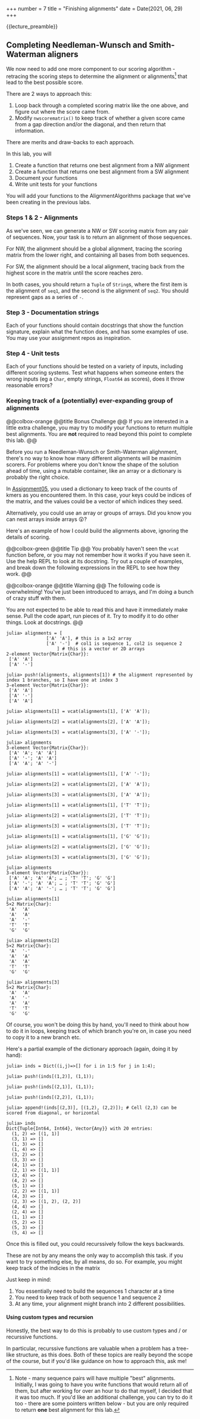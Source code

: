 +++
number = 7
title = "Finishing alignments"
date = Date(2021, 06, 29)
+++

{{lecture_preamble}}

## Completing Needleman-Wunsch and Smith-Waterman aligners

We now need to add one more component to our scoring algorithm -
retracing the scoring steps to determine the alignment
or alignments[^multiple] that lead to the best possible score.

There are 2 ways to approach this:

1. Loop back through a completed scoring matrix like the one above,
   and figure out where the score came from.
2. Modify `nwscorematrix()` to keep track of whether a given score
   came from a gap direction and/or the diagonal,
   and then return that information.

There are merits and draw-backs to each approach.

In this lab, you will

1. Create a function that returns one best alignment from a NW alignment
2. Create a function that returns one best alignment from a SW alignment
3. Document your functions
4. Write unit tests for your functions

You will add your functions to the AlignmentAlgorithms package
that we've been creating in the previous labs.

[^multiple]: Note - many sequence pairs will have multiple "best" alignments. Initially, I was going to have you write functions that would return all of them, but after working for over an hour to do that myself, I decided that it was too much. If you'd like an additional challenge, you can try to do it too - there are some pointers written below - but you are only required to return **one** best alignment for this lab.

### Steps 1 & 2 - Alignments

As we've seen, we can generate a NW or SW scoring matrix
from any pair of sequences.
Now, your task is to return an alignment of those sequences.

For NW, the alignment should be a global alignment,
tracing the scoring matrix from the lower right,
and containing all bases from both sequences.

For SW, the alignment should be a local alignment,
tracing back from the highest score in the matrix
until the score reaches zero.

In both cases, you should return a `Tuple` of `String`s,
where the first item is the alignment of `seq1`,
and the second is the alignment of `seq2`.
You should represent gaps as a series of `-`.

### Step 3 - Documentation strings

Each of your functions should contain docstrings
that show the function signature,
explain what the function does,
and has some examples of use.
You may use your assignment repos as inspiration.

### Step 4 - Unit tests

Each of your functions should be tested on a variety of inputs,
including different scoring systems.
Test what happens when someone enters the wrong inputs
(eg a `Char`, empty strings, `Float64` as scores),
does it throw reasonable errors?

### Keeping track of a (potentially) ever-expanding group of alignments

@@colbox-orange
@@title
Bonus Challenge
@@
If you are interested in a little extra challenge,
you may try to modify your functions to return multiple best alignments.
You are **not** required to read beyond this point to complete this lab.
@@

Before you run a Needleman-Wunsch or Smith-Waterman alighnment,
there's no way to know how many different alignments will be maximim scorers.
For problems where you don't know the shape of the solution ahead of time,
using a mutable container, like an array or a dictionary
is probably the right choice.

In [Assignment05](/assignments/Assignment05),
you used a dictionary to keep track of the counts of kmers
as you encountered them.
In this case, your keys could be indices of the matrix,
and the values could be a vector of which indices they seed.

Alternatively, you could use an array or groups of arrays.
Did you know you can nest arrays inside arrays 😲?

Here's an example of how I could build the alignments above,
ignoring the details of scoring.

@@colbox-green
@@title
Tip
@@
You probably haven't seen the `vcat` function before,
or you may not remember how it works if you have seen it.
Use the help REPL to look at its docstring.
Try out a couple of examples,
and break down the following expressions in the REPL
to see how they work.
@@

@@colbox-orange
@@title
Warning
@@
The following code is overwhelming!
You've just been introduced to arrays,
and I'm doing a bunch of crazy stuff with them.

You are not expected to be able to read this and have it immediately make sense.
Pull the code apart, run pieces of it.
Try to modify it to do other things.
Look at docstrings.
@@

```julia-repl
julia> alignments = [
               ['A' 'A'], # this is a 1x2 array
               ['A' '-']  # col1 is sequence 1, col2 is sequence 2
                   ] # this is a vector or 2D arrays
2-element Vector{Matrix{Char}}:
 ['A' 'A']
 ['A' '-']

julia> push!(alignments, alignments[1]) # the alignment represented by index 1 branches, so I have one at index 3
3-element Vector{Matrix{Char}}:
 ['A' 'A']
 ['A' '-']
 ['A' 'A']

julia> alignments[1] = vcat(alignments[1], ['A' 'A']);

julia> alignments[2] = vcat(alignments[2], ['A' 'A']);

julia> alignments[3] = vcat(alignments[3], ['A' '-']);

julia> alignments
3-element Vector{Matrix{Char}}:
 ['A' 'A'; 'A' 'A']
 ['A' '-'; 'A' 'A']
 ['A' 'A'; 'A' '-']

julia> alignments[1] = vcat(alignments[1], ['A' '-']);

julia> alignments[2] = vcat(alignments[2], ['A' 'A']);

julia> alignments[3] = vcat(alignments[3], ['A' 'A']);

julia> alignments[1] = vcat(alignments[1], ['T' 'T']);

julia> alignments[2] = vcat(alignments[2], ['T' 'T']);

julia> alignments[3] = vcat(alignments[3], ['T' 'T']);

julia> alignments[1] = vcat(alignments[1], ['G' 'G']);

julia> alignments[2] = vcat(alignments[2], ['G' 'G']);

julia> alignments[3] = vcat(alignments[3], ['G' 'G']);

julia> alignments
3-element Vector{Matrix{Char}}:
 ['A' 'A'; 'A' 'A'; … ; 'T' 'T'; 'G' 'G']
 ['A' '-'; 'A' 'A'; … ; 'T' 'T'; 'G' 'G']
 ['A' 'A'; 'A' '-'; … ; 'T' 'T'; 'G' 'G']

julia> alignments[1]
5×2 Matrix{Char}:
 'A'  'A'
 'A'  'A'
 'A'  '-'
 'T'  'T'
 'G'  'G'

julia> alignments[2]
5×2 Matrix{Char}:
 'A'  '-'
 'A'  'A'
 'A'  'A'
 'T'  'T'
 'G'  'G'

julia> alignments[3]
5×2 Matrix{Char}:
 'A'  'A'
 'A'  '-'
 'A'  'A'
 'T'  'T'
 'G'  'G'
```

Of course, you won't be doing this by hand,
you'll need to think about how to do it in loops,
keeping track of which branch you're on,
in case you need to copy it to a new branch etc.

Here's a partial example of the dictionary approach
(again, doing it by hand):

```julia-repl
julia> inds = Dict((i,j)=>[] for i in 1:5 for j in 1:4);

julia> push!(inds[(1,2)], (1,1));

julia> push!(inds[(2,1)], (1,1));

julia> push!(inds[(2,2)], (1,1));

julia> append!(inds[(2,3)], [(1,2), (2,2)]); # Cell (2,3) can be scored from diagonal, or horizontal

julia> inds
Dict{Tuple{Int64, Int64}, Vector{Any}} with 20 entries:
  (1, 2) => [(1, 1)]
  (3, 1) => []
  (1, 3) => []
  (1, 4) => []
  (3, 2) => []
  (3, 3) => []
  (4, 1) => []
  (2, 1) => [(1, 1)]
  (3, 4) => []
  (4, 2) => []
  (5, 1) => []
  (2, 2) => [(1, 1)]
  (4, 3) => []
  (2, 3) => [(1, 2), (2, 2)]
  (4, 4) => []
  (2, 4) => []
  (1, 1) => []
  (5, 2) => []
  (5, 3) => []
  (5, 4) => []
```

Once this is filled out, you could recurssively follow the keys backwards.

These are not by any means the only way to accomplish this task.
if you want to try something else, by all means, do so.
For example, you might keep track of the indicies in the matrix

Just keep in mind:

1. You essentially need to build the sequences 1 character at a time
2. You need to keep track of both sequence 1 and sequence 2
3. At any time, your alignment might branch into 2 different possibilities.

#### Using custom types and recursion

Honestly, the best way to do this is probably to use custom types
and / or recurssive functions.

In particular, recurssive functions are valuable
when a problem has a tree-like structure, as this does.
Both of these topics are really beyond the scope of the course,
but if you'd like guidance on how to approach this, ask me!
